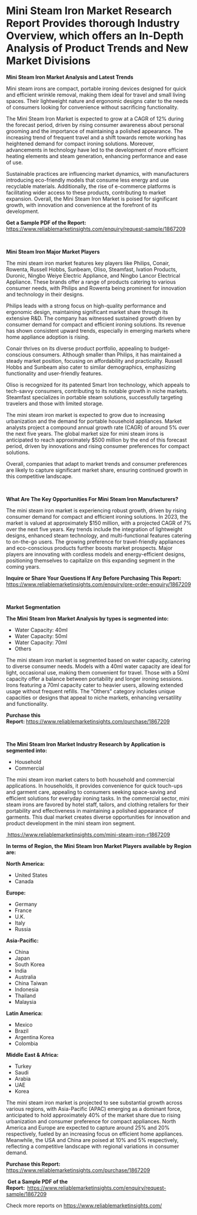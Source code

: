 <p><h1>Mini Steam Iron Market Research Report Provides thorough Industry Overview, which offers an In-Depth Analysis of Product Trends and New Market Divisions</h1></p><p><strong>Mini Steam Iron Market Analysis and Latest Trends</strong></p>
<p><p>Mini steam irons are compact, portable ironing devices designed for quick and efficient wrinkle removal, making them ideal for travel and small living spaces. Their lightweight nature and ergonomic designs cater to the needs of consumers looking for convenience without sacrificing functionality. </p><p>The Mini Steam Iron Market is expected to grow at a CAGR of 12% during the forecast period, driven by rising consumer awareness about personal grooming and the importance of maintaining a polished appearance. The increasing trend of frequent travel and a shift towards remote working has heightened demand for compact ironing solutions. Moreover, advancements in technology have led to the development of more efficient heating elements and steam generation, enhancing performance and ease of use. </p><p>Sustainable practices are influencing market dynamics, with manufacturers introducing eco-friendly models that consume less energy and use recyclable materials. Additionally, the rise of e-commerce platforms is facilitating wider access to these products, contributing to market expansion. Overall, the Mini Steam Iron Market is poised for significant growth, with innovation and convenience at the forefront of its development.</p></p>
<p><strong>Get a Sample PDF of the Report:&nbsp;</strong> <a href="https://www.reliablemarketinsights.com/enquiry/request-sample/1867209?utm_campaign=2564&utm_medium=2&utm_source=Github&utm_content=ia&utm_term=05042025&utm_id=mini-steam-iron">https://www.reliablemarketinsights.com/enquiry/request-sample/1867209</a></p>
<p>&nbsp;</p>
<p><strong>Mini Steam Iron Major Market Players</strong></p>
<p><p>The mini steam iron market features key players like Philips, Conair, Rowenta, Russell Hobbs, Sunbeam, Oliso, Steamfast, Ivation Products, Duronic, Ningbo Weiye Electric Appliance, and Ningbo Lancor Electrical Appliance. These brands offer a range of products catering to various consumer needs, with Philips and Rowenta being prominent for innovation and technology in their designs.</p><p>Philips leads with a strong focus on high-quality performance and ergonomic design, maintaining significant market share through its extensive R&D. The company has witnessed sustained growth driven by consumer demand for compact and efficient ironing solutions. Its revenue has shown consistent upward trends, especially in emerging markets where home appliance adoption is rising.</p><p>Conair thrives on its diverse product portfolio, appealing to budget-conscious consumers. Although smaller than Philips, it has maintained a steady market position, focusing on affordability and practicality. Russell Hobbs and Sunbeam also cater to similar demographics, emphasizing functionality and user-friendly features.</p><p>Oliso is recognized for its patented Smart Iron technology, which appeals to tech-savvy consumers, contributing to its notable growth in niche markets. Steamfast specializes in portable steam solutions, successfully targeting travelers and those with limited storage.</p><p>The mini steam iron market is expected to grow due to increasing urbanization and the demand for portable household appliances. Market analysts project a compound annual growth rate (CAGR) of around 5% over the next five years. The global market size for mini steam irons is anticipated to reach approximately $500 million by the end of this forecast period, driven by innovations and rising consumer preferences for compact solutions.</p><p>Overall, companies that adapt to market trends and consumer preferences are likely to capture significant market share, ensuring continued growth in this competitive landscape.</p></p>
<p>&nbsp;</p>
<p><strong>What Are The Key Opportunities For Mini Steam Iron Manufacturers?</strong></p>
<p><p>The mini steam iron market is experiencing robust growth, driven by rising consumer demand for compact and efficient ironing solutions. In 2023, the market is valued at approximately $150 million, with a projected CAGR of 7% over the next five years. Key trends include the integration of lightweight designs, enhanced steam technology, and multi-functional features catering to on-the-go users. The growing preference for travel-friendly appliances and eco-conscious products further boosts market prospects. Major players are innovating with cordless models and energy-efficient designs, positioning themselves to capitalize on this expanding segment in the coming years.</p></p>
<p><strong>Inquire or Share Your Questions If Any Before Purchasing This Report:</strong> <a href="https://www.reliablemarketinsights.com/enquiry/pre-order-enquiry/1867209?utm_campaign=2564&utm_medium=2&utm_source=Github&utm_content=ia&utm_term=05042025&utm_id=mini-steam-iron">https://www.reliablemarketinsights.com/enquiry/pre-order-enquiry/1867209</a></p>
<p>&nbsp;</p>
<p><strong>Market Segmentation</strong></p>
<p><strong>The Mini Steam Iron Market Analysis by types is segmented into:</strong></p>
<p><ul><li>Water Capacity: 40ml</li><li>Water Capacity: 50ml</li><li>Water Capacity: 70ml</li><li>Others</li></ul></p>
<p><p>The mini steam iron market is segmented based on water capacity, catering to diverse consumer needs. Models with a 40ml water capacity are ideal for light, occasional use, making them convenient for travel. Those with a 50ml capacity offer a balance between portability and longer ironing sessions. Irons featuring a 70ml capacity cater to heavier users, allowing extended usage without frequent refills. The "Others" category includes unique capacities or designs that appeal to niche markets, enhancing versatility and functionality.</p></p>
<p><strong>Purchase this Report:&nbsp;</strong><a href="https://www.reliablemarketinsights.com/purchase/1867209?utm_campaign=2564&utm_medium=2&utm_source=Github&utm_content=ia&utm_term=05042025&utm_id=mini-steam-iron">https://www.reliablemarketinsights.com/purchase/1867209</a></p>
<p>&nbsp;</p>
<p><strong>The Mini Steam Iron Market Industry Research by Application is segmented into:</strong></p>
<p><ul><li>Household</li><li>Commercial</li></ul></p>
<p><p>The mini steam iron market caters to both household and commercial applications. In households, it provides convenience for quick touch-ups and garment care, appealing to consumers seeking space-saving and efficient solutions for everyday ironing tasks. In the commercial sector, mini steam irons are favored by hotel staff, tailors, and clothing retailers for their portability and effectiveness in maintaining a polished appearance of garments. This dual market creates diverse opportunities for innovation and product development in the mini steam iron segment.</p></p>
<p><a href="https://www.reliablemarketinsights.com/mini-steam-iron-r1867209?utm_campaign=2564&utm_medium=2&utm_source=Github&utm_content=ia&utm_term=05042025&utm_id=mini-steam-iron">&nbsp;https://www.reliablemarketinsights.com/mini-steam-iron-r1867209</a></p>
<p><strong>In terms of Region, the Mini Steam Iron Market Players available by Region are:</strong></p>
<p>
    <p> <strong> North America: </strong>
        <ul>
            <li>United States</li>
            <li>Canada</li>
        </ul>
        </p> 
    <p> <strong> Europe: </strong>
        <ul>
            <li>Germany</li>
            <li>France</li>
            <li>U.K.</li>
            <li>Italy</li>
            <li>Russia</li>
        </ul>
        </p> 
    <p> <strong> Asia-Pacific: </strong>
        <ul>
            <li>China</li>
            <li>Japan</li>
            <li>South Korea</li>
            <li>India</li>
            <li>Australia</li>
            <li>China Taiwan</li>
            <li>Indonesia</li>
            <li>Thailand</li>
            <li>Malaysia</li>
        </ul>
        </p> 
    <p> <strong> Latin America: </strong>
        <ul>
            <li>Mexico</li>
            <li>Brazil</li>
            <li>Argentina Korea</li>
            <li>Colombia</li>
        </ul>
        </p> 
    <p> <strong> Middle East & Africa: </strong>
        <ul>
            <li>Turkey</li>
            <li>Saudi</li>
            <li>Arabia</li>
            <li>UAE</li>
            <li>Korea</li>
        </ul>
    </p>
    </p>
<p><p>The mini steam iron market is projected to see substantial growth across various regions, with Asia-Pacific (APAC) emerging as a dominant force, anticipated to hold approximately 40% of the market share due to rising urbanization and consumer preference for compact appliances. North America and Europe are expected to capture around 25% and 20% respectively, fueled by an increasing focus on efficient home appliances. Meanwhile, the USA and China are poised at 10% and 5% respectively, reflecting a competitive landscape with regional variations in consumer demand.</p></p>
<p><strong>Purchase this Report: </strong><a href="https://www.reliablemarketinsights.com/purchase/1867209?utm_campaign=2564&utm_medium=2&utm_source=Github&utm_content=ia&utm_term=05042025&utm_id=mini-steam-iron">https://www.reliablemarketinsights.com/purchase/1867209</a></p>
<p>&nbsp;<strong>Get a Sample PDF of the Report:&nbsp;&nbsp;</strong><a href="https://www.reliablemarketinsights.com/enquiry/request-sample/1867209?utm_campaign=2564&utm_medium=2&utm_source=Github&utm_content=ia&utm_term=05042025&utm_id=mini-steam-iron">https://www.reliablemarketinsights.com/enquiry/request-sample/1867209</a></p>
<p><strong></strong></p>
<p>Check more reports on <a href="https://www.reliablemarketinsights.com/?utm_campaign=2564&utm_medium=2&utm_source=Github&utm_content=ia&utm_term=05042025&utm_id=mini-steam-iron">https://www.reliablemarketinsights.com/</a></p>